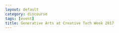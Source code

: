 ```yaml
---
layout: default
category: discourse
tags: [event]
title: Generative Arts at Creative Tech Week 2017
---
```

